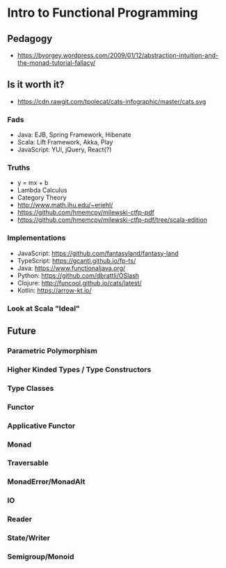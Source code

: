 # Intro to Functional Programming

## Pedagogy

  * https://byorgey.wordpress.com/2009/01/12/abstraction-intuition-and-the-monad-tutorial-fallacy/

## Is it worth it? 
 
  * https://cdn.rawgit.com/tpolecat/cats-infographic/master/cats.svg
 
### Fads
  * Java: EJB, Spring Framework, Hibenate
  * Scala: Lift Framework, Akka, Play
  * JavaScript: YUI, jQuery, React(?)

### Truths
  * y = mx + b
  * Lambda Calculus
  * Category Theory
  * http://www.math.jhu.edu/~eriehl/
  * https://github.com/hmemcpy/milewski-ctfp-pdf
  * https://github.com/hmemcpy/milewski-ctfp-pdf/tree/scala-edition

### Implementations
  * JavaScript: https://github.com/fantasyland/fantasy-land 
  * TypeScript: https://gcanti.github.io/fp-ts/
  * Java: https://www.functionaljava.org/
  * Python: https://github.com/dbrattli/OSlash
  * Clojure: http://funcool.github.io/cats/latest/
  * Kotlin: https://arrow-kt.io/
  

### Look at Scala "Ideal"

## Future

### Parametric Polymorphism

### Higher Kinded Types / Type Constructors

### Type Classes

### Functor

### Applicative Functor

### Monad 

### Traversable

### MonadError/MonadAlt

### IO

### Reader

### State/Writer

### Semigroup/Monoid
